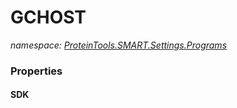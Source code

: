 ﻿# GCHOST
_namespace: [ProteinTools.SMART.Settings.Programs](./index.md)_






### Properties

#### SDK

